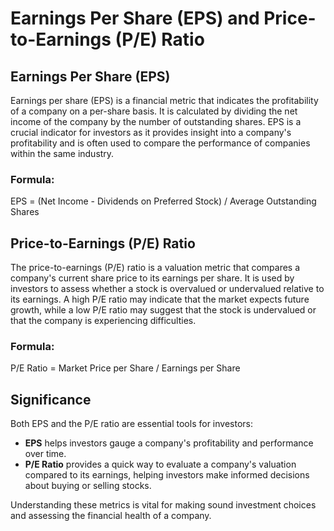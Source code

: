 # Earnings Per Share (EPS) and Price-to-Earnings (P/E) Ratio

## Earnings Per Share (EPS)

Earnings per share (EPS) is a financial metric that indicates the profitability of a company on a per-share basis. It is calculated by dividing the net income of the company by the number of outstanding shares. EPS is a crucial indicator for investors as it provides insight into a company's profitability and is often used to compare the performance of companies within the same industry.

### Formula:
EPS = (Net Income - Dividends on Preferred Stock) / Average Outstanding Shares

## Price-to-Earnings (P/E) Ratio

The price-to-earnings (P/E) ratio is a valuation metric that compares a company's current share price to its earnings per share. It is used by investors to assess whether a stock is overvalued or undervalued relative to its earnings. A high P/E ratio may indicate that the market expects future growth, while a low P/E ratio may suggest that the stock is undervalued or that the company is experiencing difficulties.

### Formula:
P/E Ratio = Market Price per Share / Earnings per Share

## Significance

Both EPS and the P/E ratio are essential tools for investors:

- **EPS** helps investors gauge a company's profitability and performance over time.
- **P/E Ratio** provides a quick way to evaluate a company's valuation compared to its earnings, helping investors make informed decisions about buying or selling stocks.

Understanding these metrics is vital for making sound investment choices and assessing the financial health of a company.